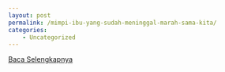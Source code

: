 ```yaml
---
layout: post
permalink: /mimpi-ibu-yang-sudah-meninggal-marah-sama-kita/
categories:
    - Uncategorized
---
```


[Baca Selengkapnya](/08)
